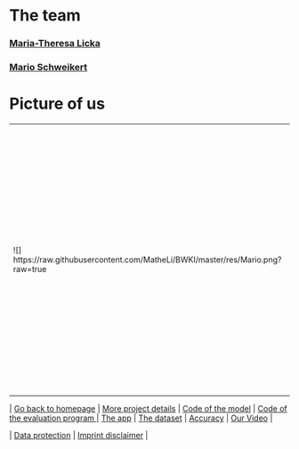 # The team

### [Maria-Theresa Licka](./Maria-Theresa_Licka.md) 
### [Mario Schweikert](./Mario.md)

# Picture of us

<table>
<tr>
<td>
![] https://raw.githubusercontent.com/MatheLi/BWKI/master/res/Mario.png?raw=true
</td>
<td>
<img src="https://raw.githubusercontent.com/MatheLi/BWKI/master/res/MariaTheresa.jpg?raw=true"width=700 height=480>
</td>
</tr>
</table>








| [Go back to homepage](https://matheli.github.io/Fall_Detection_App_AI/.) | [More project details](https://matheli.github.io/Fall_Detection_App_AI/posts/More%20details.html) |  [Code of the model](https://matheli.github.io/Fall_Detection_App_AI/posts/First_model.html) | [Code of the evaluation program ](https://matheli.github.io/Fall_Detection_App_AI/posts/Second_model.html)  | [The app](https://matheli.github.io/Fall_Detection_App_AI/posts/The_app_code.html) | [The dataset](https://matheli.github.io/Fall_Detection_App_AI/posts/The_dataset.html) | [Accuracy](https://matheli.github.io/Fall_Detection_App_AI/posts/Accuracy.html) | [Our Video](https://matheli.github.io/Fall_Detection_App_AI/posts/The_Video.html) |

| [Data protection](https://matheli.github.io/Fall_Detection_App_AI/posts/Datenschutzerkl%C3%A4rung) | [Imprint disclaimer](https://matheli.github.io/Fall_Detection_App_AI/posts/Impressum_Haftungsauschluss) |
